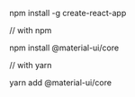 ﻿npm install -g create-react-app


// with npm

npm install @material-ui/core

// with yarn

yarn add @material-ui/core
